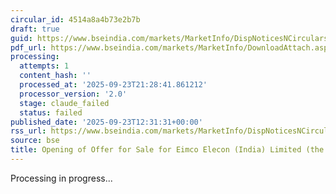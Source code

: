 ```yaml
---
circular_id: 4514a8a4b73e2b7b
draft: true
guid: https://www.bseindia.com/markets/MarketInfo/DispNoticesNCirculars.aspx?Noticeid={12C133AA-0394-4135-94AC-BFD4CCA694F6}&noticeno=20250923-54&dt=09/23/2025&icount=54&totcount=84&flag=0
pdf_url: https://www.bseindia.com/markets/MarketInfo/DownloadAttach.aspx?id=20250923-54&attachedId=875a8248-0c10-4fc6-8c5a-85785a6258cd
processing:
  attempts: 1
  content_hash: ''
  processed_at: '2025-09-23T21:28:41.861212'
  processor_version: '2.0'
  stage: claude_failed
  status: failed
published_date: '2025-09-23T12:31:31+00:00'
rss_url: https://www.bseindia.com/markets/MarketInfo/DispNoticesNCirculars.aspx?Noticeid={12C133AA-0394-4135-94AC-BFD4CCA694F6}&noticeno=20250923-54&dt=09/23/2025&icount=54&totcount=84&flag=0
source: bse
title: Opening of Offer for Sale for Eimco Elecon (India) Limited (the “Company”)
---
```


Processing in progress...